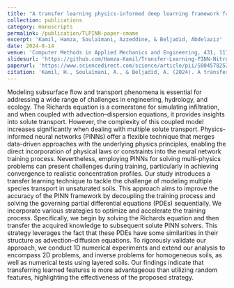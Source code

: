 ```yaml
---
title: "A transfer learning physics-informed deep learning framework for modeling multiple solute dynamics in unsaturated soils."
collection: publications
category: manuscripts
permalink: /publication/TLPINN-paper-cmame
excerpt: 'Kamil, Hamza, Soulaïmani, Azzeddine, & Beljadid, Abdelaziz'
date: 2024-8-14
venue: 'Computer Methods in Applied Mechanics and Engineering, 431, 117276'
slidesurl: 'https://github.com/Hamza-Kamil/Transfer-Learning-PINN-Nitrogen'
paperurl: 'https://www.sciencedirect.com/science/article/pii/S0045782524005322'
citation: 'Kamil, H., Soulaïmani, A., & Beljadid, A. (2024). A transfer learning physics-informed deep learning framework for modeling multiple solute dynamics in unsaturated soils. Computer Methods in Applied Mechanics and Engineering, 431, 117276.'
---
```


Modeling subsurface flow and transport phenomena is essential for addressing a wide range of challenges in engineering, hydrology, and ecology. The Richards equation is a cornerstone for simulating infiltration, and when coupled with advection–dispersion equations, it provides insights into solute transport. However, the complexity of this coupled model increases significantly when dealing with multiple solute transport. Physics-informed neural networks (PINNs) offer a flexible technique that merges data-driven approaches with the underlying physics principles, enabling the direct incorporation of physical laws or constraints into the neural network training process. Nevertheless, employing PINNs for solving multi-physics problems can present challenges during training, particularly in achieving convergence to realistic concentration profiles. Our study introduces a transfer learning technique to tackle the challenge of modeling multiple species transport in unsaturated soils. This approach aims to improve the accuracy of the PINN framework by decoupling the training process and solving the governing partial differential equations (PDEs) sequentially. We incorporate various strategies to optimize and accelerate the training process. Specifically, we begin by solving the Richards equation and then transfer the acquired knowledge to subsequent solute PINN solvers. This strategy leverages the fact that these PDEs have some similarities in their structure as advection–diffusion equations. To rigorously validate our approach, we conduct 1D numerical experiments and extend our analysis to encompass 2D problems, and inverse problems for homogeneous soils, as well as numerical tests using layered soils. Our findings indicate that transferring learned features is more advantageous than utilizing random features, highlighting the effectiveness of the proposed strategy.



